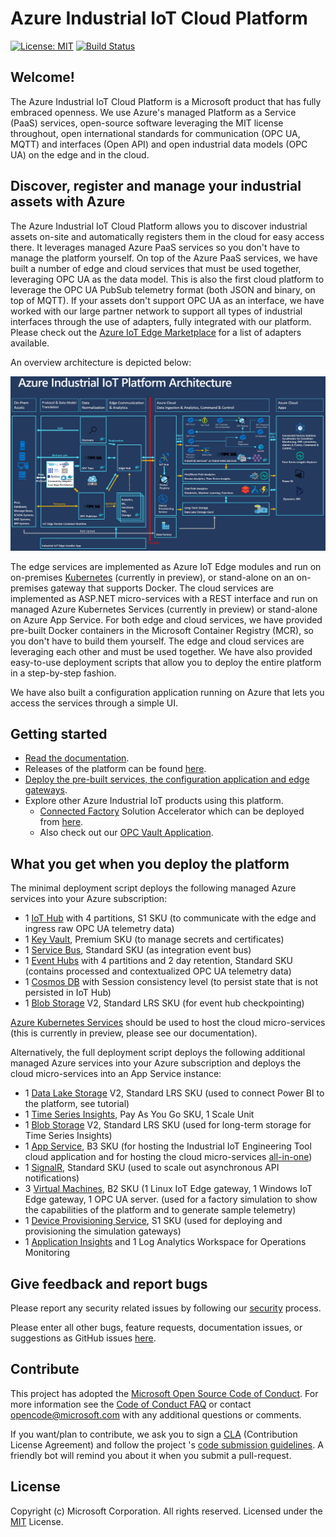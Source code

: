 # Azure Industrial IoT Cloud Platform

[![License: MIT](https://img.shields.io/badge/License-MIT-yellow.svg)](https://opensource.org/licenses/MIT) [![Build Status](https://msazure.visualstudio.com/One/_apis/build/status/Custom/Azure_IOT/Industrial/Components/Azure.Industrial-IoT?branchName=master)](https://msazure.visualstudio.com/One/_build/latest?definitionId=86580&branchName=master)

## Welcome!

The Azure Industrial IoT Cloud Platform is a Microsoft product that has fully embraced openness. We use Azure's managed Platform as a Service (PaaS) services, open-source software leveraging the MIT license throughout, open international standards for communication (OPC UA, MQTT) and interfaces (Open API) and open industrial data models (OPC UA) on the edge and in the cloud.

## Discover, register and manage your industrial assets with Azure

The Azure Industrial IoT Cloud Platform allows you to discover industrial assets on-site and automatically registers them in the cloud for easy access there. It leverages managed Azure PaaS services so you don't have to manage the platform yourself. On top of the Azure PaaS services, we have built a number of edge and cloud services that must be used together, leveraging OPC UA as the data model. This is also the first cloud platform to leverage the OPC UA PubSub telemetry format (both JSON and binary, on top of MQTT). If your assets don't support OPC UA as an interface, we have worked with our large partner network to support all types of industrial interfaces through the use of adapters, fully integrated with our platform. Please check out the [Azure IoT Edge Marketplace](https://azuremarketplace.microsoft.com/en-us/marketplace/apps/category/internet-of-things?page=1&subcategories=iot-edge-modules) for a list of adapters available.

An overview architecture is depicted below:

![](\docs\media\IIoT-Diagram.png)

The edge services are implemented as Azure IoT Edge modules and run on on-premises [Kubernetes](https://docs.microsoft.com/en-us/azure/iot-edge/how-to-install-iot-edge-kubernetes) (currently in preview), or stand-alone on an on-premises gateway that supports Docker. The  cloud services are implemented as ASP.NET micro-services with a REST interface and run on managed Azure Kubernetes Services (currently in preview) or stand-alone on Azure App Service. For both edge and cloud services, we have provided pre-built Docker containers in the Microsoft Container Registry (MCR), so you don't have to build them yourself. The edge and cloud services are leveraging each other and must be used together. We have also provided easy-to-use deployment scripts that allow you to deploy the entire platform in a step-by-step fashion.

We have also built a configuration application running on Azure that lets you access the services through a simple UI.

## Getting started

- [Read the documentation](https://azure.github.io/Industrial-IoT/).
- Releases of the platform can be found [here](https://github.com/Azure/Industrial-IoT/releases).
- [Deploy the pre-built services, the configuration application and edge gateways](docs/deploy/readme.md).
- Explore other Azure Industrial IoT products using this platform.
  - [Connected Factory](https://github.com/Azure/Azure-IoT-Connected-Factory) Solution Accelerator which can be deployed from [here](https://www.azureiotsolutions.com/Accelerators).
  - Also check out our [OPC Vault Application](https://github.com/Azure/azure-iiot-opc-vault-service/tree/master/app).

## What you get when you deploy the platform

The minimal deployment script deploys the following managed Azure services into your Azure subscription:

- 1 [IoT Hub](https://azure.microsoft.com/en-us/services/iot-hub/) with 4 partitions, S1 SKU (to communicate with the edge and ingress raw OPC UA telemetry data)
- 1 [Key Vault](https://azure.microsoft.com/en-us/services/key-vault/), Premium SKU (to manage secrets and certificates)
- 1 [Service Bus](https://azure.microsoft.com/en-us/services/service-bus/), Standard SKU (as integration event bus)
- 1 [Event Hubs](https://azure.microsoft.com/en-us/services/event-hubs/) with 4 partitions and 2 day retention, Standard SKU (contains processed and contextualized OPC UA telemetry data)
- 1 [Cosmos DB](https://azure.microsoft.com/en-us/services/cosmos-db/) with Session consistency level (to persist state that is not persisted in IoT Hub)
- 1 [Blob Storage](https://azure.microsoft.com/en-us/services/storage/) V2, Standard LRS SKU (for event hub checkpointing)

[Azure Kubernetes Services](https://azure.microsoft.com/en-us/services/kubernetes-service/) should be used to host the cloud micro-services (this is currently in preview, please see our documentation).

Alternatively, the full deployment script deploys the following additional managed Azure services into your Azure subscription and deploys the cloud micro-services into an App Service instance:

- 1 [Data Lake Storage](https://azure.microsoft.com/en-us/services/storage/data-lake-storage/) V2, Standard LRS SKU (used to connect Power BI to the platform, see tutorial)
- 1 [Time Series Insights](https://azure.microsoft.com/en-us/services/time-series-insights), Pay As You Go SKU, 1 Scale Unit
- 1 [Blob Storage](https://azure.microsoft.com/en-us/services/storage/) V2, Standard LRS SKU (used for long-term storage for Time Series Insights)
- 1 [App Service](https://azure.microsoft.com/en-us/services/app-service/), B3 SKU (for hosting the Industrial IoT Engineering Tool cloud application and for hosting the cloud micro-services [all-in-one](https://github.com/Azure/Industrial-IoT/blob/master/docs/services/all-in-one.md))
- 1 [SignalR](https://azure.microsoft.com/en-us/services/signalr-service/), Standard SKU (used to scale out asynchronous API notifications)
- 3 [Virtual Machines](https://azure.microsoft.com/en-us/services/virtual-machines/), B2 SKU (1 Linux IoT Edge gateway, 1 Windows IoT Edge gateway, 1 OPC UA server. (used for a factory simulation to show the capabilities of the platform and to generate sample telemetry)
- 1 [Device Provisioning Service](https://docs.microsoft.com/en-us/azure/iot-dps/), S1 SKU (used for deploying and provisioning the simulation gateways)
- 1 [Application Insights](https://azure.microsoft.com/en-us/services/monitor/) and 1 Log Analytics Workspace for Operations Monitoring

## Give feedback and report bugs

Please report any security related issues by following our [security](security.md) process.

Please enter all other bugs, feature requests, documentation issues, or suggestions as GitHub issues [here](https://github.com/Azure/Industrial-IoT/issues).

## Contribute

This project has adopted the [Microsoft Open Source Code of Conduct](https://opensource.microsoft.com/codeofconduct).  For more information see the [Code of Conduct FAQ](https://opensource.microsoft.com/codeofconduct/faq) or contact [opencode@microsoft.com](mailto:opencode@microsoft.com) with any additional questions or comments.

If you want/plan to contribute, we ask you to sign a [CLA](https://cla.microsoft.com/) (Contribution License Agreement) and follow the project 's [code submission guidelines](contributing.md). A friendly bot will remind you about it when you submit a pull-request.

## License

Copyright (c) Microsoft Corporation. All rights reserved.
Licensed under the [MIT](LICENSE) License.  
